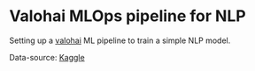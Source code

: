 # Valohai MLOps pipeline for NLP

Setting up a [valohai](https://valohai.com) ML pipeline to train a simple NLP model.

Data-source: [Kaggle](https://www.kaggle.com/competitions/nlp-getting-started/overview) 

